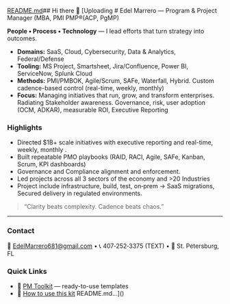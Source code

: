 [README.md](https://github.com/user-attachments/files/22415854/README.md)## Hi there 👋
[Uploading # Edel Marrero — Program & Project Manager (MBA, PMI PMP®(ACP, PgMP)

**People • Process • Technology** — I lead efforts that turn strategy into outcomes.
- **Domains:** SaaS, Cloud, Cybersecurity, Data & Analytics, Federal/Defense
- **Tooling:** MS Project, Smartsheet, Jira/Confluence, Power BI, ServiceNow, Splunk Cloud
- **Methods:** PMI/PMBOK, Agile/Scrum, SAFe, Waterfall, Hybrid.
		Custom cadence-based control (real-time, weekly, monthly)
- **Focus:** Managing initiatives that run, grow, and transform enterprises. Radiating Stakeholder awareness. Governance, risk, user adoption (OCM, ADKAR), measurable ROI, Executive Reporting

### Highlights
- Directed $1B+ scale initiatives with executive reporting and real-time, weekly, monthly .
- Built repeatable PMO playbooks (RAID, RACI, Agile, SAFe, Kanban, Scrum, KPI dashboards)
- Governance and Compliance alignment and enforcement.
- Led projects across all 3 sectors of the economy and >20 Industries
- Project include infrastructure, build, test, on‑prem → SaaS migrations, Secured delivery in regulated environments.

> “Clarity beats complexity. Cadence beats chaos.”

---

### Contact
📧 EdelMarrero681@gmail.com • 📞 407‑252‑3375 (TEXT) • 📍 St. Petersburg, FL

### Quick Links
- 🧰 [PM Toolkit](../01-Templates/) — ready-to-use templates
- 🧭 [How to use this kit](../07-HowTo/How_to_use_this_toolkit.md)
README.md…]()

<!-- Hello Edel, you have this readme file on your HP laptop - C:\Users\Enterprise\Documents\00 ADMIN\00 GitEdel\PM_GitHub_Starter_Kit\00-Profile-README

**GitEdel/GitEdel** is a ✨ _special_ ✨ repository because its `README.md` (this file) appears on your GitHub profile.

Here are some ideas to get you started:

- 🔭 I’m currently working on ...
- 🌱 I’m currently learning ...
- 👯 I’m looking to collaborate on ...
- 🤔 I’m looking for help with ...
- 💬 Ask me about ...
- 📫 How to reach me: ...
- 😄 Pronouns: ...
- ⚡ Fun fact: ...
-->
